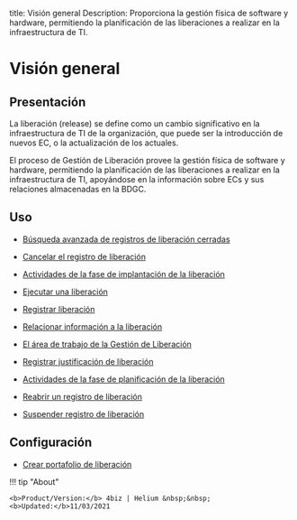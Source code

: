 title: Visión general
Description: Proporciona la gestión física de software y hardware, permitiendo la planificación de las liberaciones a realizar en la infraestructura de TI.
# Visión general


Presentación
------------

La liberación (release) se define como un cambio significativo en la infraestructura
de TI de la organización, que puede ser la introducción de nuevos EC, o la
actualización de los actuales.

El proceso de Gestión de Liberación provee la gestión física de
software y hardware, permitiendo la planificación de las liberaciones a realizar
en la infraestructura de TI, apoyándose en la información sobre ECs y sus
relaciones almacenadas en la BDGC.


Uso
-------

- [Búsqueda avanzada de registros de liberación cerradas](/es-es/4biz-helium/processes/release/use/advanced-search-for-release.html)
 
- [Cancelar el registro de liberación](/es-es/4biz-helium/processes/release/use/cancel-release.html)

- [Actividades de la fase de implantación de la liberación](/es-es/4biz-helium/processes/release/use/deployment-release-activities.html)

- [Ejecutar una liberación](/es-es/4biz-helium/processes/release/use/execute-release.html)

- [Registrar liberación](/es-es/4biz-helium/processes/release/use/register-release-request.html)

- [Relacionar información a la liberación](/es-es/4biz-helium/processes/release/use/relate-information-to-release.html)
   
- [El área de trabajo de la Gestión de Liberación](/es-es/4biz-helium/processes/release/use/release-desktop.html)
   
- [Registrar justificación de liberación](/es-es/4biz-helium/processes/release/use/release-justification.html)

- [Actividades de la fase de planificación de la liberación](/es-es/4biz-helium/processes/release/use/release-planning-activities.html)
   
- [Reabrir un registro de liberación](/es-es/4biz-helium/processes/release/use/reopen-release.html)

- [Suspender registro de liberación](/es-es/4biz-helium/processes/release/use/suspend-release.html)

Configuración
-----------------

- [Crear portafolio de liberación](/es-es/4biz-helium/processes/release/configuration/release-portfolio.html)
  
!!! tip "About"

    <b>Product/Version:</b> 4biz | Helium &nbsp;&nbsp;
    <b>Updated:</b>11/03/2021

